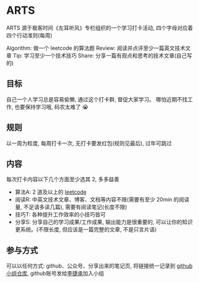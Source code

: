 # ARTS

ARTS 源于极客时间《左耳听风》专栏组织的一个学习打卡活动, 四个字母对应着四个行动准则(每周)

Algorithm: 做一个 leetcode 的算法题
Review: 阅读并点评至少一篇英文技术文章
Tip: 学习至少一个技术技巧
Share: 分享一篇有观点和思考的技术文章(自己写的)

## 目标

自己一个人学习总是容易偷懒, 通过这个打卡群, 督促大家学习。
哪怕近期不找工作, 也要保持学习哦, 码农太难了 :sob:

## 规则

以一周为粒度, 每周打卡一次, 无打卡要发红包(规则见最后), 过年可跳过

## 内容

每次打卡内容以下几个方面至少选其 2, 多多益善

* 算法A: 2 道及以上的 [leetcode](https://leetcode-cn.com)
* 阅读R: 中英文技术文章、博客、文档等内容不限(需要有至少 20min 的阅读量, 不足请多读几篇), 需要有阅读笔记(长度不限)
* 技巧T: 各种提升工作效率的小技巧皆可
* 分享S: 分享自己的学习成果/工作成果, 输出能力是很重要的, 可以让你的知识更系统。(不限长度, 但应该是一篇完整的文章, 不是只言片语)

## 参与方式

可以以任何方式: github、公众号、分享出来的笔记页, 将链接统一记录到 [github 小组仓库](https://github.com/Will-Grindelwald/Markdown-Guidance), github账号发给[李捷承](ljclg_1516@foxmail.com)加入小组
